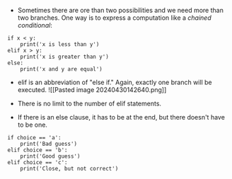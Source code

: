 - Sometimes there are ore than two possibilities and we need more than two branches. One way is to express a computation like a *chained conditional*:
```
if x < y:
    print('x is less than y')
elif x > y:
    print('x is greater than y')
else:
    print('x and y are equal')
```
-  elif is an abbreviation of "else if." Again, exactly one branch will be executed.
![[Pasted image 20240430142640.png]]

- There is no limit to the number of elif statements. 
- If there is an else clause, it has to be at the end, but there doesn't have to be one.
```
if choice == 'a':
    print('Bad guess')
elif choice == 'b':
    print('Good guess')
elif choice == 'c':
    print('Close, but not correct')
```